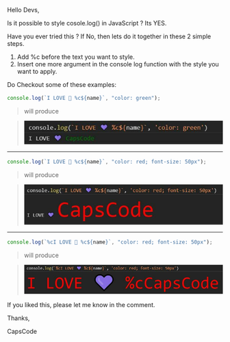 Hello Devs,

Is it possible to style cosole.log() in JavaScript ?
Its YES.

Have you ever tried this ?
If No, then lets do it together in these 2 simple steps.

1. Add %c before the text you want to style.
2. Insert one more argument in the console log function with the style you want to apply.

Do Checkout some of these examples:

```javascript
console.log(`I LOVE 💜 %c${name}`, "color: green");
```

> will produce

> ![Alt Text](https://raw.githubusercontent.com/CapsCode-Website/blogfiles/master/javascript/style-console-in-javascript/1.jpg?raw=true)

---

```javascript
console.log(`I LOVE 💜 %c${name}`, "color: red; font-size: 50px");
```

> will produce

> ![Alt Text](https://raw.githubusercontent.com/CapsCode-Website/blogfiles/master/javascript/style-console-in-javascript/2.jpg?raw=true)

---

```javascript
console.log(`%cI LOVE 💜 %c${name}`, "color: red; font-size: 50px");
```

> will produce

> ![Alt Text](https://raw.githubusercontent.com/CapsCode-Website/blogfiles/master/javascript/style-console-in-javascript/3.jpg?raw=true)

If you liked this, please let me know in the comment.

Thanks,

CapsCode

